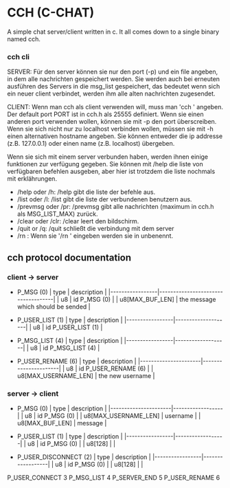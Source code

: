 # CCH (C-CHAT)

A simple chat server/client written in c.
It all comes down to a single binary named cch.

### cch cli

SERVER:
Für den server können sie nur den port (-p) und ein file angeben, in dem alle
nachrichten gespeichert werden. Sie werden auch bei erneuten ausführen des
Servers in die msg_list gespeichert, das bedeutet wenn sich ein neuer client
verbindet, werden ihm alle alten nachrichten zugesendet.

CLIENT:
Wenn man cch als client verwenden will, muss man 'cch <username>' angeben.
Der default port PORT ist in cch.h als 25555 definiert. Wenn sie einen anderen
port verwenden wollen, können sie mit -p <port> den port überscreiben. 
Wenn sie sich nicht nur zu localhost verbinden wollen, müssen sie mit
-h <hostname> einen alternativen hostname angeben. Sie können entweder
die ip addresse (z.B. 127.0.0.1) oder einen name (z.B. localhost) übergeben.

Wenn sie sich mit einem server verbunden haben, werden ihnen einige funktionen
zur verfügung gegeben. Sie können mit /help die liste von verfügbaren befehlen
ausgeben, aber hier ist trotzdem die liste nochmals mit erklährungen.

- /help oder /h:
    /help gibt die liste der befehle aus.
- /list oder /l:
    /list gibt die liste der verbundenen benutzern aus.
- /prevmsg oder /pr:
    /prevmsg gibt alle nachrichten (maximum in cch.h als MSG_LIST_MAX) zurück.
- /clear oder /clr:
    /clear leert den bildschirm.
- /quit or /q:
    /quit schließt die verbindung mit dem server
- /rn <name>:
    Wenn sie '/rn <name>' eingeben werden sie in <name> unbenennt.


## cch protocol documentation

### client -> server

- P_MSG (0)
    | type            | description                        |
    |-----------------|------------------------------------|
    | u8              | id P_MSG (0)                       |
    | u8[MAX_BUF_LEN] | the message which should be sended |

- P_USER_LIST (1)
    | type            | description        |
    |-----------------|--------------------|
    | u8              | id P_USER_LIST (1) |

- P_MSG_LIST (4)
    | type            | description       |
    |-----------------|-------------------|
    | u8              | id P_MSG_LIST (4) |

- P_USER_RENAME (6)
    | type                 | description          |
    |----------------------|----------------------|
    | u8                   | id P_USER_RENAME (6) |
    | u8[MAX_USERNAME_LEN] | the new username     |

### server -> client
- P_MSG (0)
    | type                 | description      |
    |----------------------|------------------|
    | u8                   | id P_MSG (0)     |
    | u8[MAX_USERNAME_LEN] | username         |
    | u8[MAX_BUF_LEN]      | message          |

- P_USER_LIST (1)
    | type            | description      |
    |-----------------|------------------|
    | u8              | id P_MSG (0)     |
    | u8[128]         |  |

- P_USER_DISCONNECT (2)
    | type            | description      |
    |-----------------|------------------|
    | u8              | id P_MSG (0)     |
    | u8[128]         |  |

P_USER_CONNECT 3
P_MSG_LIST 4
P_SERVER_END 5
P_USER_RENAME 6
